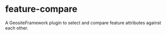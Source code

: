 feature-compare
===============

A GeositeFramework plugin to select and compare feature attributes against each other.
